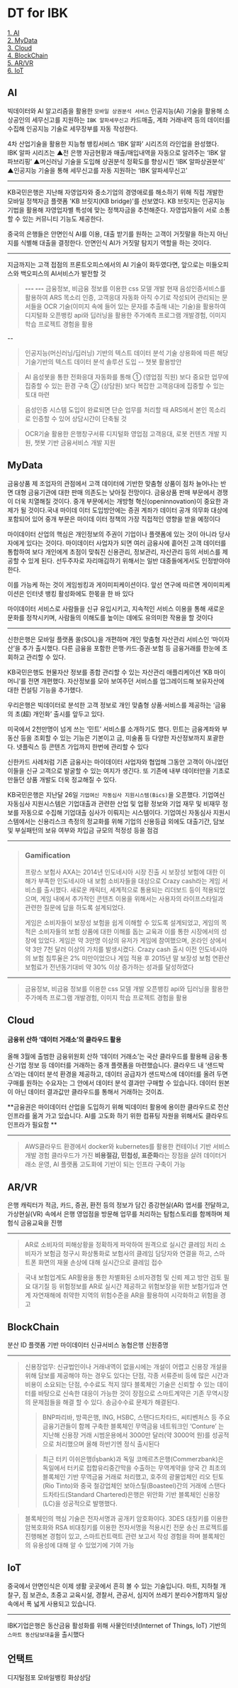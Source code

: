 # DT for IBK

[1. AI](#ai)<br>
[2. MyData](#mydata)<br>
[3. Cloud](#cloud)<br>
[4. BlockChain](#blockchain)<br>
[5. AR/VR](#arvr)<br>
[6. IoT](#iot)<br>

## AI
빅데이터와 AI 알고리즘을 활용한 `모바일 상권분석 서비스`
인공지능(AI) 기술을 활용해 소상공인의 세무신고를 지원하는 `IBK 알파세무신고`
카드매출, 계좌 거래내역 등의 데이터를 수집해 인공지능 기술로 세무장부를 자동 작성한다.

4차 산업기술을 활용한 지능형 뱅킹서비스 ‘IBK 알파’ 시리즈의 라인업을 완성했다.    
IBK 알파 시리즈는 ▲전 은행 자금현황과 매출/매입내역을 자동으로 알려주는 ‘IBK 알파브리핑’ ▲머신러닝 기술을 도입해 상권분석 정확도를 향상시킨 ‘IBK 알파상권분석’ ▲인공지능 기술을 통해 세무신고를 자동 지원하는 ‘IBK 알파세무신고’

--- 
KB국민은행은 지난해 자영업자와 중소기업의 경영애로를 해소하기 위해 직접 개발한 모바일 정책자금 플랫폼 'KB 브릿지(KB bridge)'를 선보였다.   KB 브릿지는 인공지능 기법을 활용해 자영업자별 특성에 맞는 정책자금을 추천해준다. 자영업자들이 서로 소통할 수 있는 커뮤니티 기능도 제공한다.  


중국의 은행들은 안면인식 AI를 이용, 대출 받기를 원하는 고객이 거짓말을 하는지 아닌지를 식별해 대출을 결정한다. 안면인식 AI가 거짓말 탐지기 역할을 하는 것이다.


---
지금까지는 고객 접점의 프론트오피스에서의 AI 기술이 화두였다면, 앞으로는 미들오피스와 백오피스의 AI서비스가 발전할 것 

> **--- ---**
> 금융정보, 비금융 정보를 이용한 css 모델 개발 
> 현재 음성인증서비스를 활용하여 ARS 목소리 인증, 고객응대 자동화
> 아직 수기로 작성되어 관리되는 문서들을 OCR 기술(이미지 속에 들어 있는 문자를 추출해 내는 기술)을 활용하여 디지털화 
> 오픈뱅킹 api와 딥러닝을 활용한 주가예측 프로그램 개발경험, 이미지 학습 프로젝트 경험을 활용

--

> 인공지능(머신러닝/딥러닝) 기반의 텍스트 데이터 분석 기술 상용화에 따른 해당 기술기반의 텍스트 데이터 분석 솔루션 도입 -- 챗봇 활용방안

> AI 음성봇을 통한 전화응대 자동화를 통해 ① (영업점 직원) 보다 중요한 업무에 집중할 수 있는 환경 구축 ② (상담원) 보다 복잡한 고객응대에 집중할 수 있는 토대 마련

> 음성인증 시스템 도입이 완료되면 단순 업무를 처리할 때 ARS에서 본인 목소리로 인증할 수 있어 상담시간이 단축될 것

>OCR기술 활용한 은행창구서류 디지털화
> 영업점 고객응대, 로봇 컨텐츠 개발 지원, 챗봇 기반 금융서비스 개발 지원


## MyData


금융상품 제 조업자의 관점에서 고객 데이터에 기반한 맞춤형 상품이 점차 늘어나는 반면 대형 금융기관에 대한 판매 의존도는 낮아질 전망이다.
금융상품 판매 부문에서 경쟁이 더욱 치열해질 것이다.
중개 부문에서는 개방형 혁신(openinnovation)이 중요한 과제가 될 것이다.국내 마이데 이터 도입방안에는 증권 계좌가 데이터 공개 의무화 대상에 포함되어 있어 중개 부문은 마이데 이터 정책의 가장 직접적인 영향을 받을 예정이다

마이데이터 산업의 핵심은 개인정보의 주권이 기업이나 플랫폼에 있는 것이 아니라 당사자에게 있다는 것이다. 마이데이터 사업자가 되면 여러 금융사에 흩어진 고객 데이터를 통합하여 보다 개인에게 초점이 맞춰진 신용관리, 정보관리, 자산관리 등의 서비스를 제공할 수 있게 된다.
선두주자로 자리매김하기 위해서는 일반 대중들에게서도 인정받아야 한다.

이를 가능케 하는 것이 게임씽킹과 게이미피케이션이다. 앞선 연구에 따르면 게이미피케이션은 인터넷 뱅킹 활성화에도 한몫을 한 바 있다

마이데이터 서비스로 사람들을 신규 유입시키고, 지속적인 서비스 이용을 통해 새로운 문화를 정착시키며, 사람들의 이해도를 높이는 데에도 유의미한 작용을 할 것이다





---
신한은행은 모바일 플랫폼 쏠(SOL)을 개편하며 개인 맞춤형 자산관리 서비스인 ‘마이자산’을 추가 출시했다. 다른 금융을 포함한 은행·카드·증권·보험 등 금융거래를 한눈에 조회하고 관리할 수 있다.  
  
KB국민은행도 현물자산 정보를 종합 관리할 수 있는 자산관리 애플리케이션 ‘KB 마이머니’를 전면 개편했다. 자산정보를 모아 보여주던 서비스를 업그레이드해 보유자산에 대한 컨설팅 기능을 추가했다.  
  
우리은행은 빅데이터로 분석한 고객 정보로 개인 맞춤형 상품‧서비스를 제공하는 ‘금융의 초(超) 개인화’ 출시를 앞두고 있다. 

미국에서 2천만명이 넘게 쓰는 ‘민트’ 서비스를 소개하기도 했다. 민트는 금융계좌와 부동산 등을 조회할 수 있는 기능은 기본이고 금, 미술품 등 다양한 자산정보까지 포괄한다.  넷플릭스 등 콘텐츠 가입까지 한번에 관리할 수 있다  
 
신한카드 사례처럼 기존 금융사는 마이데이터 사업자와 협업해 그동안 고객이 아니었던 이들을 신규 고객으로 발굴할 수 있는 여지가 생긴다. 또 기존에 내부 데이터만을 기초로 만들던 상품 개발도 더욱 정교해질 수 있다.  


KB국민은행은 지난달 26일 `기업여신 자동심사 지원시스템(Bics)`을 오픈했다. 기업여신 자동심사 지원시스템은 기업대출과 관련한 산업 및 업황 정보와 기업 재무 및 비재무 정보를 자동으로 수집해 기업대출 심사가 이뤄지는 시스템이다. 기업여신 자동심사 지원시스템에서는 신용리스크 측정의 정교화를 위해 기업의 신용등급 외에도 대출기간, 담보 및 부실패턴의 보유 여부와 차입금 규모의 적정성 등을 점검




  ---

> ### Gamification
> 프랑스 보험사 AXA는 2014년 인도네시아 시장 진출 시 보장성 보험에 대한 이해가 부족한 인도네시아 내 보험 소비자들을 대상으로 Crazy cash라는 게임 서비스를 출시했다. 새로운 캐릭터, 세계적으로 통용되는 리더보드 등이 적용되었으며, 게임 내에서 추가적인 콘텐츠 이용을 위해서는 사용자의 라이프스타일과 관련한 질문에 답을 하도록 설계되었다.
> 
> 게임은 소비자들이 보장성 보험을 쉽게 이해할 수 있도록 설계되었고, 게임의 목적은 소비자들의 보험 상품에 대한 이해를 돕는 교육과 이를 통한 시장에서의 성장에 있었다. 게임은 약 3만명 이상의 유저가 게임에 참여했으며, 온라인 상에서 약 3만 7천 달러 이상의 가치를 발생시켰다. Crazy cash 출시 이전 인도네시아의 보험 침투율은 2% 미만이었으나 게임 적용 후 2015년 말 보장성 보험 연환산보험료가 전년동기대비 약 30% 이상 증가하는 성과를 달성하였다

---

> 금융정보, 비금융 정보를 이용한 css 모델 개발 
> 오픈뱅킹 api와 딥러닝을 활용한 주가예측 프로그램 개발경험, 이미지 학습 프로젝트 경험을 활용
> 





## Cloud

#### **금융위 산하 ‘데이터 거래소’의 클라우드 활용**

올해 3월에 출범한 금융위원회 산하 ‘데이터 거래소’는 국산 클라우드를 활용해 금융·통신·기업 정보 등 데이터를 거래하는 중개 플랫폼을 마련했습니다. 클라우드 내 ‘샌드박스’라는 데이터 분석 환경을 제공하고, 데이터 공급자가 샌드박스에 데이터를 올려 두면 구매를 원하는 수요자는 그 안에서 데이터 분석 결과만 구매할 수 있습니다. 데이터 원본이 아닌 데이터 결과값만 클라우드를 통해서 거래하는 것이죠.

**금융권은 마이데이터 산업을 도입하기 위해 빅데이터 활용에 용이한 클라우드로 전산 인프라를 옮겨 가고 있습니다. AI를 고도화 하기 위한 컴퓨팅 자원을 위해서도 클라우드 인프라가 필요함 **

---
> AWS클라우드 환경에서 docker와 kubernetes를 활용한 컨테이너 기반 서비스 개발 경험
> 클라우드가 가진 **비용절감, 민첩성, 표준화**라는 장점을 살려 데이터거래소 운영, AI 플랫폼 고도화에 기반이 되는 인프라 구축이 가능


## AR/VR

은행 캐릭터가 적금, 카드, 증권, 환전 등의 정보가 담긴 증강현실(AR) 엽서를 전달하고, 가상현실(VR) 속에서 은행 영업점을 방문해 업무를 처리하는 탐험스토리를 함께하며 체험식 금융교육을 진행  

---

> AR로 소비자의 피해상황을 정확하게 파악하여 원격으로 실시간 클레임 처리
소비자가 보험금 청구시 화상통화로 보험사의 클레임 담당자와 연결을 하고, 스마트폰 화면의 재물 손상에 대해 실시간으로 클레임 접수
 
> 국내 보험업계도 AR활용을 통한 차별화된 소비자경험 및 신뢰 제고 방안 검토 필요
대기질 등 위험정보를 AR로 실시간 제공하고 위험보장을 위한 보험가입과 연계
자연재해에 취약한 지역의 위험수준을 AR을 활용하여 시각화하고 위험을 경고



## BlockChain

분산 ID 플랫폼 기반 마이데이터 신규서비스
농협은행 신원증명


---
> 신용장업무: 
>  신규법인이나 거래내역이 없을시에는 개설이 어렵고 신용장 개설을 위해 담보를 제공해야 하는 경우도 있다는 단점, 각종 서류준비 등에 많은 시간과 비용이 소요되는 단점, 수수료도 적지 않다
> 블록체인 기술은 신뢰할 수 있는 데이터를 바탕으로 신속한 대응이 가능한 것이 장점으로 스마트계약은 기존 무역시장의 문제점들을 해결 할 수 있다.
> 송금수수료 문제가 해결된다.
>> BNP파리바, 방콕은행, ING, HSBC, 스탠다드차타드, 씨티벤처스 등 주요 금융기관들이 함께 구축한 블록체인 무역금융 네트워크인 ‘Conture’ 는 지난해 신용장 거래 시범운용에서 3000만 달러(약 3000억 원)를 성공적으로 처리했으며 올해 하반기엔 정식 출시된다
>
>>최근 터키 이쉬은행(İşbank)과 독일 코메르츠은행(Commerzbank)은 독일에서 터키로 접합유리중간막을 수출하는 무역계약을 양국 간 최초의 블록체인 기반 무역금융 거래로 처리했고, 호주의 광물업체인 리오 틴토(Rio Tinto)와 중국 철강업체인 보아스틸(Boasteel)간의 거래에 스탠다드차타드(Standard Chartered)은행은 위안화 기반 블록체인 신용장(LC)을 성공적으로 발행했다.

> 블록체인의 핵심 기술은 전자서명과 공개키 암호화이다. 3DES 대칭키를 이용한 암복호화와 RSA 비대칭키를 이용한 전자서명을 적용시킨 전문 송신 프로젝트를 진행해본 경험이 있고, 스마트컨트랙트 관련 보고서 작성 경험을 하며 블록체인의 유용성에 대해 알 수 있었기에 기여 가능
> 


## IoT

중국에서 안면인식은 이제 생활 곳곳에서 흔히 볼 수 있는 기술입니다. 마트, 지하철 개찰구, 짐 보관소, 초중고 교육시설, 경찰서, 관공서, 심지어 쓰레기 분리수거함까지 일상 속에서 폭 넓게 사용되고 있습니다.

---

IBK기업은행은 동산금융 활성화를 위해 사물인터넷(Internet of Things, IoT) 기반의 `스마트 동산담보대출`을 출시했다




## 언택트

디지털점포
모바일뱅킹
화상상담
